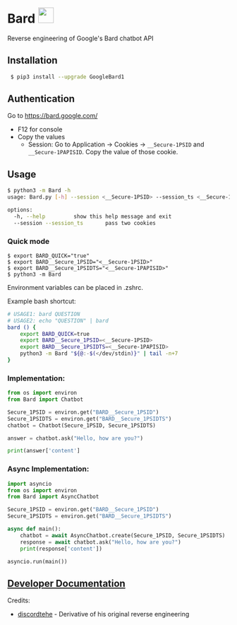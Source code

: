 # Bard <img src="https://www.gstatic.com/lamda/images/favicon_v1_150160cddff7f294ce30.svg" width="35px" />
Reverse engineering of Google's Bard chatbot API

## Installation
```bash
 $ pip3 install --upgrade GoogleBard1
```

## Authentication
Go to https://bard.google.com/

- F12 for console
- Copy the values
  - Session: Go to Application → Cookies → `__Secure-1PSID` and `__Secure-1PAPISID`. Copy the value of those cookie.

## Usage

```bash
$ python3 -m Bard -h
usage: Bard.py [-h] --session <__Secure-1PSID> --session_ts <__Secure-1PAPISID>

options:
  -h, --help         show this help message and exit
  --session --session_ts       pass two cookies
```

### Quick mode
```
$ export BARD_QUICK="true"
$ export BARD__Secure_1PSID="<__Secure-1PSID>"
$ export BARD__Secure_1PSIDTS="<__Secure-1PAPISID>"
$ python3 -m Bard
```
Environment variables can be placed in .zshrc.

Example bash shortcut:
```bash
# USAGE1: bard QUESTION
# USAGE2: echo "QUESTION" | bard
bard () {
	export BARD_QUICK=true
	export BARD__Secure_1PSID=<__Secure-1PSID>
	export BARD__Secure_1PSIDTS=<__Secure-1PAPISID>
	python3 -m Bard "${@:-$(</dev/stdin)}" | tail -n+7
}
```

### Implementation:
```python
from os import environ
from Bard import Chatbot

Secure_1PSID = environ.get("BARD__Secure_1PSID")
Secure_1PSIDTS = environ.get("BARD__Secure_1PSIDTS")
chatbot = Chatbot(Secure_1PSID, Secure_1PSIDTS)

answer = chatbot.ask("Hello, how are you?")

print(answer['content']
```

### Async Implementation:
```python
import asyncio
from os import environ
from Bard import AsyncChatbot

Secure_1PSID = environ.get("BARD__Secure_1PSID")
Secure_1PSIDTS = environ.get("BARD__Secure_1PSIDTS")

async def main():
    chatbot = await AsyncChatbot.create(Secure_1PSID, Secure_1PSIDTS)
    response = await chatbot.ask("Hello, how are you?")
    print(response['content'])

asyncio.run(main())
```

## [Developer Documentation](https://github.com/Simatwa/Bard/blob/main/DOCUMENTATION.md)

Credits:
- [discordtehe](https://github.com/discordtehe) - Derivative of his original reverse engineering
